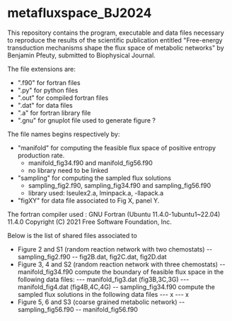 # metafluxspace_BJ2024
This repository contains the program, executable and data files necessary to reproduce the results of the scientific publication entitled "Free-energy transduction mechanisms shape the flux space of metabolic networks" by Benjamin Pfeuty, submitted to Biophysical Journal.

The file extensions are:
- ".f90" for fortran files
- ".py" for python files
- ".out" for compiled fortran files
- ".dat" for data files
- ".a" for fortran library file
- ".gnu" for gnuplot file used to generate figure ?
  
The file names begins respectively by:
- "manifold" for computing the feasible flux space of positive entropy production rate.
  - manifold_fig34.f90 and manifold_fig56.f90
  - no library need to be linked
- "sampling" for computing the sampled flux solutions
  - sampling_fig2.f90, sampling_fig34.f90 and sampling_fig56.f90
  - library used: lseulex2.a, lminpack.a, -llapack.a
- "figXY" for data file associated to Fig X, panel Y.
  
The fortran compiler used :
GNU Fortran (Ubuntu 11.4.0-1ubuntu1~22.04) 11.4.0
Copyright (C) 2021 Free Software Foundation, Inc.

Below is the list of shared files associated to  
- Figure 2 and S1 (random reaction network with two chemostats)
-- sampling_fig2.f90
-- fig2B.dat, fig2C.dat, fig2D.dat
- Figure 3, 4 and S2 (random reaction network with three chemostats)
-- manifold_fig34.f90 compute the boundary of feasible flux space in the following data files:
--- manifold_fig3.dat (fig3B,3C,3G)
--- manifold_fig4.dat (fig4B,4C,4G)
-- sampling_fig34.f90 compute the sampled flux solutions in the following data files
--- x
--- x
- Figure 5, 6 and S3 (coarse grained metabolic network)
-- sampling_fig56.f90
-- manifold_fig56.f90

